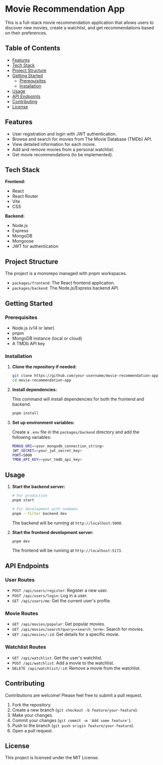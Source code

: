 # Movie Recommendation App

This is a full-stack movie recommendation application that allows users to discover new movies, create a watchlist, and get recommendations based on their preferences.

## Table of Contents

- [Features](#features)
- [Tech Stack](#tech-stack)
- [Project Structure](#project-structure)
- [Getting Started](#getting-started)
  - [Prerequisites](#prerequisites)
  - [Installation](#installation)
- [Usage](#usage)
- [API Endpoints](#api-endpoints)
- [Contributing](#contributing)
- [License](#license)

## Features

- User registration and login with JWT authentication.
- Browse and search for movies from The Movie Database (TMDb) API.
- View detailed information for each movie.
- Add and remove movies from a personal watchlist.
- Get movie recommendations (to be implemented).

## Tech Stack

**Frontend:**

- React
- React Router
- Vite
- CSS

**Backend:**

- Node.js
- Express
- MongoDB
- Mongoose
- JWT for authentication

## Project Structure

The project is a monorepo managed with pnpm workspaces.

- `packages/frontend`: The React frontend application.
- `packages/backend`: The Node.js/Express backend API.

## Getting Started

### Prerequisites

- Node.js (v14 or later)
- pnpm
- MongoDB instance (local or cloud)
- A TMDb API key

### Installation

1. **Clone the repository if needed:**

   ```bash
   git clone https://github.com/your-username/movie-recommendation-app.git
   cd movie-recommendation-app
   ```

2. **Install dependencies:**

   This command will install dependencies for both the frontend and backend.

   ```bash
   pnpm install
   ```

3. **Set up environment variables:**

   Create a `.env` file in the `packages/backend` directory and add the following variables:

   ```bash
   MONGO_URI=<your_mongodb_connection_string>
   JWT_SECRET=<your_jwt_secret_key>
   PORT=5000
   TMDB_API_KEY=<your_tmdb_api_key>
   ```

## Usage

1. **Start the backend server:**

   ```bash
   # For production
   pnpm start

   # For development with nodemon
   pnpm --filter backend dev
   ```

   The backend will be running at `http://localhost:5000`.

2. **Start the frontend development server:**

   ```bash
   pnpm dev
   ```

   The frontend will be running at `http://localhost:5173`.

## API Endpoints

### User Routes

- `POST /api/users/register`: Register a new user.
- `POST /api/users/login`: Log in a user.
- `GET /api/users/me`: Get the current user's profile.

### Movie Routes

- `GET /api/movies/popular`: Get popular movies.
- `GET /api/movies/search?query=<search_term>`: Search for movies.
- `GET /api/movies/:id`: Get details for a specific movie.

### Watchlist Routes

- `GET /api/watchlist`: Get the user's watchlist.
- `POST /api/watchlist`: Add a movie to the watchlist.
- `DELETE /api/watchlist/:id`: Remove a movie from the watchlist.

## Contributing

Contributions are welcome! Please feel free to submit a pull request.

1. Fork the repository.
2. Create a new branch (`git checkout -b feature/your-feature`).
3. Make your changes.
4. Commit your changes (`git commit -m 'Add some feature'`).
5. Push to the branch (`git push origin feature/your-feature`).
6. Open a pull request.

## License

This project is licensed under the MIT License.
